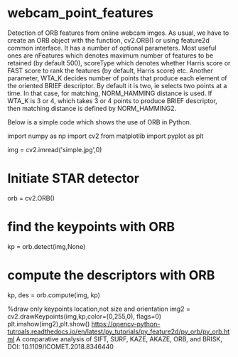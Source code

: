 # webcam_point_features
Detection of ORB features from online webcam imges.
As usual, we have to create an ORB object with the function, cv2.ORB() or using feature2d common interface. It has a number of optional parameters. Most useful ones are nFeatures which denotes maximum number of features to be retained (by default 500), scoreType which denotes whether Harris score or FAST score to rank the features (by default, Harris score) etc. Another parameter, WTA_K decides number of points that produce each element of the oriented BRIEF descriptor. By default it is two, ie selects two points at a time. In that case, for matching, NORM_HAMMING distance is used. If WTA_K is 3 or 4, which takes 3 or 4 points to produce BRIEF descriptor, then matching distance is defined by NORM_HAMMING2.

Below is a simple code which shows the use of ORB in Python.

import numpy as np
import cv2
from matplotlib import pyplot as plt

img = cv2.imread('simple.jpg',0)

# Initiate STAR detector
orb = cv2.ORB()

# find the keypoints with ORB
kp = orb.detect(img,None)

# compute the descriptors with ORB
kp, des = orb.compute(img, kp)

%draw only keypoints location,not size and orientation
img2 = cv2.drawKeypoints(img,kp,color=(0,255,0), flags=0)
plt.imshow(img2),plt.show()
 https://opencv-python-tutroals.readthedocs.io/en/latest/py_tutorials/py_feature2d/py_orb/py_orb.html
 A comparative analysis of SIFT, SURF, KAZE, AKAZE, ORB, and BRISK, DOI: 10.1109/ICOMET.2018.8346440 
